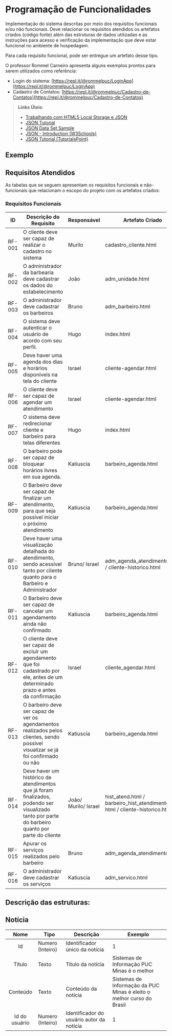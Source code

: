 # Programação de Funcionalidades

Implementação do sistema descritas por meio dos requisitos funcionais e/ou não funcionais. Deve relacionar os requisitos atendidos os artefatos criados (código fonte) além das estruturas de dados utilizadas e as instruções para acesso e verificação da implementação que deve estar funcional no ambiente de hospedagem.

Para cada requisito funcional, pode ser entregue um artefato desse tipo.

O professor Rommel Carneiro apresenta alguns exemplos prontos para serem utilizados como referência:
- Login do sistema: [https://repl.it/@rommelpuc/LoginApp](https://repl.it/@rommelpuc/LoginApp) 
- Cadastro de Contatos: [https://repl.it/@rommelpuc/Cadastro-de-Contatos](https://repl.it/@rommelpuc/Cadastro-de-Contatos)


> **Links Úteis**:
>
> - [Trabalhando com HTML5 Local Storage e JSON](https://www.devmedia.com.br/trabalhando-com-html5-local-storage-e-json/29045)
> - [JSON Tutorial](https://www.w3resource.com/JSON)
> - [JSON Data Set Sample](https://opensource.adobe.com/Spry/samples/data_region/JSONDataSetSample.html)
> - [JSON - Introduction (W3Schools)](https://www.w3schools.com/js/js_json_intro.asp)
> - [JSON Tutorial (TutorialsPoint)](https://www.tutorialspoint.com/json/index.htm)

## Exemplo

## Requisitos Atendidos

As tabelas que se seguem apresentam os requisitos funcionais e não-funcionais que relacionam o escopo do projeto com os artefatos criados:

### Requisitos Funcionais

|ID    | Descrição do Requisito | Responsável | Artefato Criado |
|------|------------------------|------------|-----------------|
|RF-001| O cliente deve ser capaz de realizar o cadastro no sistema | Murilo | cadastro_cliente.html |
|RF-002| O administrador da barbearia deve cadastrar os dados do estabelecimento | João | adm_unidade.html |
|RF-003| O administrador deve cadastrar os barbeiros | Bruno | adm_barbeiro.html |
|RF-004| O sistema deve autenticar o usuário de acordo com seu perfil. | Hugo | index.html |
|RF-005| Deve haver uma agenda dos dias e horários disponíveis na tela do cliente | Israel | cliente-agendar.html |
|RF-006| O cliente deve ser capaz de agendar um atendimento | Israel | cliente-agendar.html |
|RF-007| O sistema deve redirecionar cliente e barbeiro para telas diferentes | Hugo | index.html |
|RF-008| O barbeiro pode ser capaz de bloquear horários livres em sua agenda. | Katiuscia | barbeiro_agenda.html |
|RF-009| O Barbeiro deve ser capaz de finalizar um atendimento, para que seja possível iniciar o próximo atendimento | Katiuscia | barbeiro_agenda.html |
|RF-010| Deve haver uma visualização detalhada do atendimento, sendo acessível tanto por cliente quanto para o Barbeiro e Administrador | Bruno/ Israel | adm_agenda_atendimento.html / cliente-historico.html  |
|RF-011| O Barbeiro deve ser capaz de cancelar um agendamento ainda não confirmado | Katiuscia | barbeiro_agenda.html |
|RF-012| O cliente deve ser capaz de excluir um agendamento que foi cadastrado por ele, antes de um determinado prazo e antes da confirmação | Israel | cliente_agendar.html |
|RF-013| O barbeiro deve ser capaz de ver os agendamentos realizados pelos clientes, sendo possível visualizar se já foi confirmado ou não | Katiuscia | barbeiro_agenda.html |
|RF-014| Deve haver um histórico de atendimentos que já foram finalizados, podendo ser visualizado tanto por parte do barbeiro quanto por parte do cliente | João/ Murilo/ Israel | hist_atend.html / barbeiro_hist_atendimento. html / cliente-historico.html |
|RF-015| Apurar os serviços realizados pelo barbeiro | Bruno | adm_agenda_atendimento.html |
|RF-016| O administrador deve cadastrar os serviços | Katiuscia | adm_servico.html |

## Descrição das estruturas:

## Notícia
|  **Nome**      | **Tipo**          | **Descrição**                             | **Exemplo**                                    |
|:--------------:|-------------------|-------------------------------------------|------------------------------------------------|
| Id             | Numero (Inteiro)  | Identificador único da notícia            | 1                                              |
| Título         | Texto             | Título da notícia                         | Sistemas de Informação PUC Minas é o melhor                                   |
| Conteúdo       | Texto             | Conteúdo da notícia                       | Sistemas de Informação da PUC Minas é eleito o melhor curso do Brasil                            |
| Id do usuário  | Numero (Inteiro)  | Identificador do usuário autor da notícia | 1                                              |
